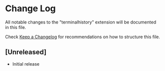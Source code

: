 # Change Log

All notable changes to the "terminalhistory" extension will be documented in this file.

Check [Keep a Changelog](http://keepachangelog.com/) for recommendations on how to structure this file.

## [Unreleased]

- Initial release